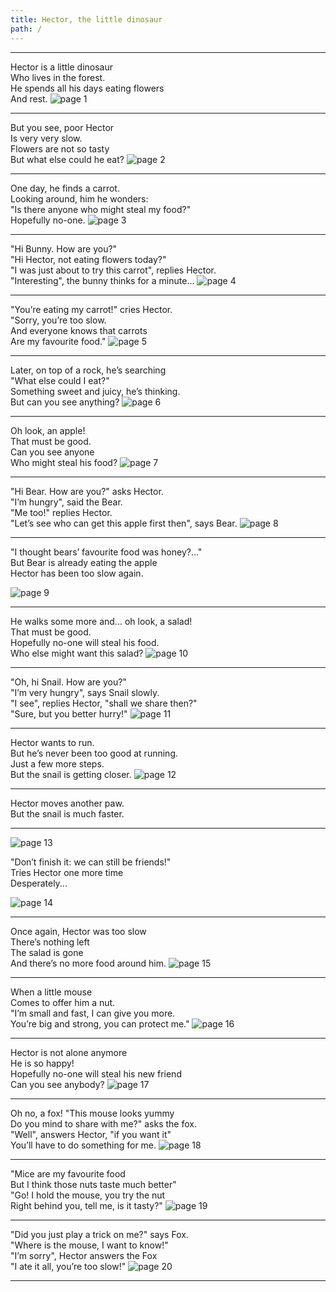 ```yaml
---
title: Hector, the little dinosaur
path: /
---
```


---

Hector is a little dinosaur  
Who lives in the forest.  
He spends all his days eating flowers  
And rest.
![page 1](../images/page1.png)

---

But you see, poor Hector  
Is very very slow.  
Flowers are not so tasty  
But what else could he eat?
![page 2](../images/page2.png)

---

One day, he finds a carrot.  
Looking around, him he wonders:  
"Is there anyone who might steal my food?"  
Hopefully no-one.
![page 3](../images/page3.png)

---

"Hi Bunny. How are you?"  
"Hi Hector, not eating flowers today?"  
"I was just about to try this carrot", replies Hector.  
"Interesting", the bunny thinks for a minute...
![page 4](../images/page4.png)

---

"You’re eating my carrot!" cries Hector.  
"Sorry, you’re too slow.  
And everyone knows that carrots  
Are my favourite food."
![page 5](../images/page5.png)

---

Later, on top of a rock, he’s searching  
"What else could I eat?"  
Something sweet and juicy, he’s thinking.  
But can you see anything?
![page 6](../images/page6.png)

---

Oh look, an apple!  
That must be good.  
Can you see anyone  
Who might steal his food?
![page 7](../images/page7.png)

---

"Hi Bear. How are you?" asks Hector.  
"I’m hungry", said the Bear.  
"Me too!" replies Hector.  
"Let’s see who can get this apple first then", says Bear.
![page 8](../images/page8.png)

---

"I thought bears’ favourite food was honey?…"  
But Bear is already eating the apple  
Hector has been too slow again.

![page 9](../images/page9.png)

---

He walks some more and... oh look, a salad!  
That must be good.  
Hopefully no-one will steal his food.  
Who else might want this salad?
![page 10](../images/page10.png)

---

"Oh, hi Snail. How are you?"  
"I’m very hungry", says Snail slowly.  
"I see", replies Hector, "shall we share then?"  
"Sure, but you better hurry!"
![page 11](../images/page11.png)

---

Hector wants to run.  
But he’s never been too good at running.  
Just a few more steps.  
But the snail is getting closer.
![page 12](../images/page12.png)

---

Hector moves another paw.  
But the snail is much faster.

---

![page 13](../images/page13.png)

"Don’t finish it: we can still be friends!"  
Tries Hector one more time  
Desperately...

![page 14](../images/page14.png)

---

Once again, Hector was too slow  
There’s nothing left  
The salad is gone  
And there’s no more food around him.
![page 15](../images/page15.png)

---

When a little mouse  
Comes to offer him a nut.  
"I’m small and fast, I can give you more.  
You’re big and strong, you can protect me."
![page 16](../images/page16.png)

---

Hector is not alone anymore  
He is so happy!  
Hopefully no-one will steal his new friend  
Can you see anybody?
![page 17](../images/page17.png)

---

Oh no, a fox! "This mouse looks yummy  
Do you mind to share with me?" asks the fox.  
"Well", answers Hector, "if you want it"  
You’ll have to do something for me.
![page 18](../images/page18.png)

---

"Mice are my favourite food  
But I think those nuts taste much better"  
"Go! I hold the mouse, you try the nut  
Right behind you, tell me, is it tasty?"
![page 19](../images/page19.png)

---

"Did you just play a trick on me?" says Fox.  
"Where is the mouse, I want to know!"  
"I’m sorry", Hector answers the Fox  
"I ate it all, you’re too slow!"
![page 20](../images/page20.png)

---
